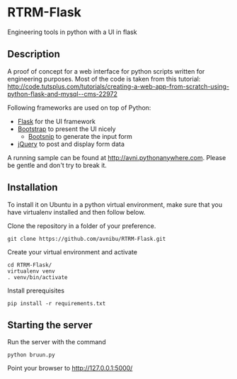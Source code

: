 # RTRM-Flask
Engineering tools in python with a UI in flask

## Description

A proof of concept for a web interface for python scripts written for engineering purposes. Most of the code is taken from this tutorial:
http://code.tutsplus.com/tutorials/creating-a-web-app-from-scratch-using-python-flask-and-mysql--cms-22972

Following frameworks are used on top of Python:
- [Flask](http://flask.pocoo.org/) for the UI framework
- [Bootstrap](http://getbootstrap.com/) to present the UI nicely
  - [Bootsnip](http://bootsnipp.com/forms) to generate the input form
- [jQuery](http://jquery.com/) to post and display form data

A running sample can be found at http://avni.pythonanywhere.com. Please be gentle and don't try to break it.

## Installation
To install it on Ubuntu in a python virtual environment, make sure that you have virtualenv installed and then follow below.

Clone the repository in a folder of your preference.

    git clone https://github.com/avnibu/RTRM-Flask.git

Create your virtual environment and activate

    cd RTRM-Flask/
    virtualenv venv
    . venv/bin/activate

Install prerequisites

    pip install -r requirements.txt

## Starting the server
Run the server with the command

    python bruun.py

Point your browser to http://127.0.0.1:5000/
